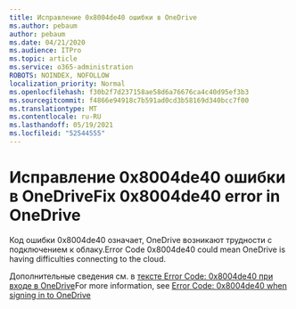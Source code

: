 ```yaml
---
title: Исправление 0x8004de40 ошибки в OneDrive
ms.author: pebaum
author: pebaum
ms.date: 04/21/2020
ms.audience: ITPro
ms.topic: article
ms.service: o365-administration
ROBOTS: NOINDEX, NOFOLLOW
localization_priority: Normal
ms.openlocfilehash: f30b2f7d237158ae58d6a76676ca4c40d95ef3b3
ms.sourcegitcommit: f4866e94918c7b591ad0cd3b58169d340bcc7f00
ms.translationtype: MT
ms.contentlocale: ru-RU
ms.lasthandoff: 05/19/2021
ms.locfileid: "52544555"
---
```

# <a name="fix-0x8004de40-error-in-onedrive"></a><span data-ttu-id="ccc71-102">Исправление 0x8004de40 ошибки в OneDrive</span><span class="sxs-lookup"><span data-stu-id="ccc71-102">Fix 0x8004de40 error in OneDrive</span></span>

<span data-ttu-id="ccc71-103">Код ошибки 0x8004de40 означает, OneDrive возникают трудности с подключением к облаку.</span><span class="sxs-lookup"><span data-stu-id="ccc71-103">Error Code 0x8004de40 could mean OneDrive is having difficulties connecting to the cloud.</span></span> 

<span data-ttu-id="ccc71-104">Дополнительные сведения см. в [тексте Error Code: 0x8004de40 при входе в OneDrive](/sharepoint/troubleshoot/administration/error-0x8004de40-in-onedrive)</span><span class="sxs-lookup"><span data-stu-id="ccc71-104">For more information, see [Error Code: 0x8004de40 when signing in to OneDrive](/sharepoint/troubleshoot/administration/error-0x8004de40-in-onedrive)</span></span>